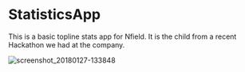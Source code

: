# StatisticsApp

This is a basic topline stats app for Nfield. It is the child from a recent Hackathon we had at the company. 

![screenshot_20180127-133848](https://user-images.githubusercontent.com/17876815/35472068-b2a890aa-0368-11e8-8612-92d88dbbe04e.png)

